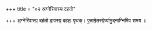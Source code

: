 +++
title = "०२ अग्नेरिवास्य दहतो"

+++
अ॒ग्नेरि॑वास्य॒ दह॑तो दा॒वस्य॒ दह॑तः॒ पृथ॑क्। ए॒तामे॒तस्ये॒र्ष्यामु॒द्नाग्निमि॑व शमय ॥
